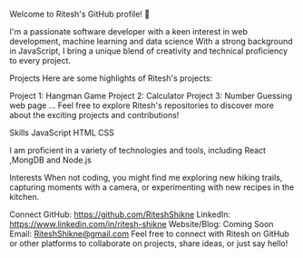 Welcome to Ritesh's GitHub profile! 🚀

I'm a passionate software developer with a keen interest in web development, machine learning and data science With a strong background in JavaScript, I bring a unique blend of creativity and technical proficiency to every project.

Projects
Here are some highlights of Ritesh's projects:

Project 1: Hangman Game
Project 2: Calculator
Project 3: Number Guessing web page
...
Feel free to explore Ritesh's repositories to discover more about the exciting projects and contributions!

Skills
JavaScript
HTML
CSS

I am proficient in a variety of technologies and tools, including React ,MongDB and Node.js 

Interests
When not coding, you might find me exploring new hiking trails, capturing moments with a camera, or experimenting with new recipes in the kitchen.

Connect
GitHub: https://github.com/RiteshShikne
LinkedIn: https://www.linkedin.com/in/ritesh-shikne
Website/Blog: Coming Soon
Email: RiteshShikne@gmail.com
Feel free to connect with Ritesh on GitHub or other platforms to collaborate on projects, share ideas, or just say hello!


